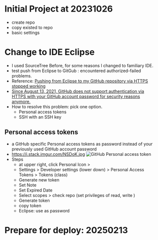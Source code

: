 
# Initial Project at 20231026
* create repo
* copy existed to repo
* basic settings

# Change to IDE Eclipse
* I used SourceTree Before, for some reasons I changed to familiary IDE. 
* test push from Eclipse to GitGub : encountered authorized-failed problems.
* Reference: [Pushing from Eclipse to my GitHub repository via HTTPS stopped working](https://stackoverflow.com/questions/68790276/pushing-from-eclipse-to-my-github-repository-via-https-stopped-working-git-rec)
* [Since August 13, 2021, GitHub does not support authentication via HTTPS with your GitHub account password for security reasons anymore. ](https://github.blog/changelog/2021-08-12-git-password-authentication-is-shutting-down/)
* How to resolve this problem: pick one option. 
    * Personal access tokens
    * SSH with an SSH key
    
## Personal access tokens
* a GitHub specific Personal access tokens as password instead of your previously used GitHub account password
* https://i.stack.imgur.com/NSDoK.jpg
![GitHub Personal access token](https://i.stack.imgur.com/NSDoK.jpg "NSDoK.jpg") 
* Steps
    * at upper right, click Personal Icon > 
    * Settings > Developer settings (lower down) > Personal Access Tokens > Tokens (class)
    * Generate new token
    * Set Note
    * Set Expired Date
    * Select scopes > check repo (set privileges of read, write )
    * Generate token
    * copy token 
    * Eclipse: use as password
    

# Prepare for deploy: 20250213



